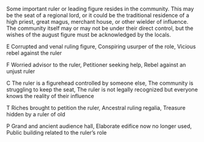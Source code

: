 Some important ruler or leading figure resides in the community. This may be the seat of a regional lord, or it could be the traditional residence of a high priest, great magus, merchant house, or other wielder of influence. The community itself may or may not be under their direct control, but the wishes of the august figure must be acknowledged by the locals.

E Corrupted and venal ruling figure, Conspiring usurper of the role, Vicious rebel against the ruler

F Worried advisor to the ruler, Petitioner seeking help, Rebel against an unjust ruler

C The ruler is a figurehead controlled by someone else, The community is struggling to keep the seat, The ruler is not legally recognized but everyone knows the reality of their influence

T Riches brought to petition the ruler, Ancestral ruling regalia, Treasure hidden by a ruler of old

P Grand and ancient audience hall, Elaborate edifice now no longer used, Public building related to the ruler’s role